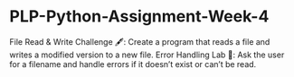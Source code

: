 # PLP-Python-Assignment-Week-4
File Read & Write Challenge 🖋️: Create a program that reads a file and writes a modified version to a new file.
Error Handling Lab 🧪: Ask the user for a filename and handle errors if it doesn’t exist or can’t be read.
